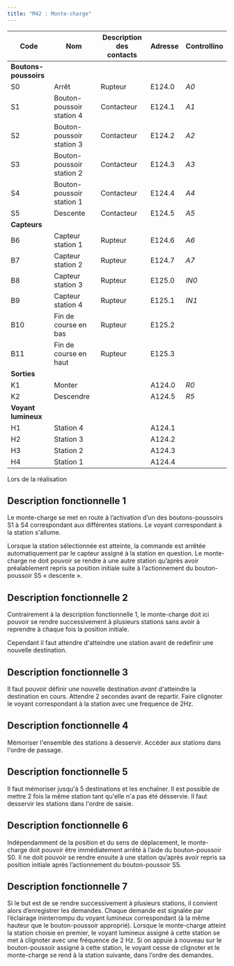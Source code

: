 ```yaml
---
title: "M42 : Monte-charge"
---
```


Code|Nom|Description des contacts|Adresse|Controllino
|---|---|---|---|---|
|**Boutons-poussoirs**|||
S0|Arrêt|Rupteur|E124.0|*A0*
S1|Bouton-poussoir station 4|Contacteur|E124.1|*A1*
S2|Bouton-poussoir station 3|Contacteur|E124.2|*A2*
S3|Bouton-poussoir station 2|Contacteur|E124.3|*A3*
S4|Bouton-poussoir station 1|Contacteur|E124.4|*A4*
S5|Descente|Contacteur|E124.5|*A5*
|**Capteurs**|||
B6 |Capteur station 1    |Rupteur|E124.6|*A6*
B7 |Capteur station 2    |Rupteur|E124.7|*A7*
B8 |Capteur station 3    |Rupteur|E125.0|*IN0*
B9 |Capteur station 4    |Rupteur|E125.1|*IN1*
B10|Fin de course en bas |Rupteur|E125.2|
B11|Fin de course en haut|Rupteur|E125.3|
|**Sorties**|||
K1|Monter   ||A124.0|*R0*
K2|Descendre||A124.5|*R5*
|**Voyant lumineux**
H1|Station 4||A124.1|
H2|Station 3||A124.2|
H3|Station 2||A124.3|
H4|Station 1||A124.4|

Lors de la réalisation 

## Description fonctionnelle 1

Le monte-charge se met en route à l’activation d’un des boutons-poussoirs S1 à S4 correspondant aux différentes stations. Le voyant correspondant à la station s'allume. 

Lorsque la station sélectionnée est atteinte, la commande est arrêtée automatiquement par le capteur assigné à la station en question. Le monte-charge ne doit pouvoir se rendre à une autre station qu’après avoir préalablement repris sa position initiale suite à l’actionnement du bouton-poussoir S5 « descente ».

## Description fonctionnelle 2

Contrairement à la description fonctionnelle 1, le monte-charge doit ici pouvoir se rendre successivement à plusieurs stations sans avoir à reprendre à chaque fois la position initiale.

Cependant il faut attendre d'atteindre une station avant de redefinir une nouvelle destination.  

## Description fonctionnelle 3

Il faut pouvoir définir une nouvelle destination *avant* d'atteindre la destination en cours. Attendre 2 secondes avant de repartir. Faire clignoter le voyant correspondant à la station avec une frequence de 2Hz.

## Description fonctionnelle 4

Mémoriser l'ensemble des stations à desservir. Accéder aux stations dans l'ordre de passage.

## Description fonctionnelle 5

Il faut mémoriser jusqu'à 5 destinations et les enchaîner. Il est possible  de mettre 2 fois la même station tant qu'elle n'a pas été désservie. Il faut desservir les stations dans l'ordre de saisie.

## Description fonctionnelle 6

Indépendamment de la position et du sens de déplacement, le monte-charge doit pouvoir être immédiatement arrêté à l’aide du bouton-poussoir S0. Il ne doit pouvoir se rendre ensuite à une station qu’après avoir repris sa position initiale après l’actionnement du bouton-poussoir S5.



## Description fonctionnelle 7

Si le but est de se rendre successivement à plusieurs stations, il convient alors d’enregistrer les demandes. Chaque demande est signalée par l’éclairage ininterrompu du voyant lumineux correspondant (à la même hauteur que le bouton-poussoir approprié). Lorsque le monte-charge atteint la station choisie en premier, le voyant lumineux assigné à cette station se met à clignoter avec une fréquence de 2 Hz. Si on appuie à nouveau sur le bouton-poussoir assigné à cette station, le voyant cesse de clignoter et le monte-charge se rend à la station suivante, dans l’ordre des demandes.
